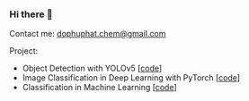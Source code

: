 ### Hi there 👋

Contact me: dophuphat.chem@gmail.com

Project:
* Object Detection with YOLOv5 [[code](https://nbviewer.org/github/phatphudo/Face-Mask-Detection-with-YOLOv5/blob/main/face_mask_detection_yolov5.ipynb#)]
* Image Classification in Deep Learning with PyTorch [[code](https://nbviewer.org/github/phatphudo/Jovian-Deep-Learning-with-PyTorch/blob/master/Project%20-%20Train%20a%20Deep%20Learning%20Model%20from%20Scratch/intel_image_Classification_v2.ipynb)]
* Classification in Machine Learning [[code](https://nbviewer.org/github/phatphudo/Jovian-Machine-Learning-with-Python/blob/master/Course%20Project%20-%20Real-World%20Machine%20Learning%20Model/HR_analysis-classification.ipynb)]

<!--
**phatphudo/phatphudo** is a ✨ _special_ ✨ repository because its `README.md` (this file) appears on your GitHub profile.

Here are some ideas to get you started:

- 🔭 I’m currently working on ...
- 🌱 I’m currently learning ...
- 👯 I’m looking to collaborate on ...
- 🤔 I’m looking for help with ...
- 💬 Ask me about ...
- 📫 How to reach me: ...
- 😄 Pronouns: ...
- ⚡ Fun fact: ...
-->
